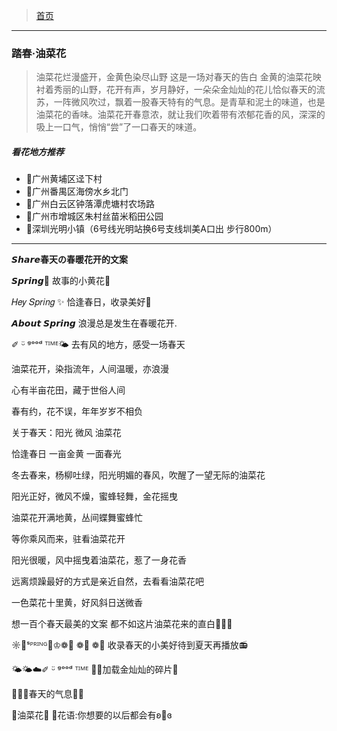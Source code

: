 >  [首页](../README.md)

---
### 踏春·油菜花
> 油菜花烂漫盛开，金黄色染尽山野
这是一场对春天的告白
金黄的油菜花映衬着秀丽的山野，花开有声，岁月静好，一朵朵金灿灿的花儿恰似春天的流苏，一阵微风吹过，飘着一股春天特有的气息。是青草和泥土的味道，也是油菜花的香味。油菜花开春意浓，就让我们吹着带有浓郁花香的风，深深的吸上一口气，悄悄“尝”了一口春天的味道。

##### 看花地方推荐
* 📍广州黄埔区迳下村
* 📍广州番禺区海傍水乡北门
* 📍广州白云区钟落潭虎塘村农场路
* 📍广州市增城区朱村丝苗米稻田公园
* 📍深圳光明小镇（6号线光明站换6号支线圳美A口出 步行800m）

---

**𝙎𝙝𝙖𝙧𝙚春天の春暖花开的文案**

𝙎𝙥𝙧𝙞𝙣𝙜🍃
故事的小黄花🌼

𝐻𝑒𝑦 𝑆𝑝𝑟𝑖𝑛𝑔 ✨
恰逢春日，收录美好🌼

𝘼𝙗𝙤𝙪𝙩 𝙎𝙥𝙧𝙞𝙣𝙜
浪漫总是发生在春暖花开.

✐ ᵕ̈ ᵍᵒᵒᵈ ᵀᴵᴹᴱ🌤
去有风的地方，感受一场春天

油菜花开，染指流年，人间温暖，亦浪漫

心有半亩花田，藏于世俗人间

春有约，花不误，年年岁岁不相负

关于春天：阳光 微风 油菜花

恰逢春日 一亩金黄 一面春光

冬去春来，杨柳吐绿，阳光明媚的春风，吹醒了一望无际的油菜花

阳光正好，微风不燥，蜜蜂轻舞，金花摇曳

油菜花开满地黄，丛间蝶舞蜜蜂忙

等你乘风而来，驻看油菜花开

阳光很暖，风中摇曳着油菜花，惹了一身花香

远离烦躁最好的方式是亲近自然，去看看油菜花吧

一色菜花十里黄，好风斜日送微香

想一百个春天最美的文案
都不如这片油菜花来的直白🌼🌼🌼

☼🌼ˢᴾᴿᴵᴺᴳ🌼♔❁🐝 ❁🐝 ❁🐝
收录春天的小美好待到夏天再播放📻

🌤🌤☁️✐ ᵕ̈ ᵍᵒᵒᵈ ᵀᴵᴹᴱ
🌼🌼加载金灿灿的碎片💌

🌱🌱🐝春天的气息🔅🌼

🐝油菜花🌼 💬花语:你想要的以后都会有ʚ💛ɞ
